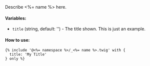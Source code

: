 Describe <%= name %> here.

#### Variables:

- `title` (string, default: '') - The title shown. This is just an example.

#### How to use:

```twig
{% include '@<%= namespace %>/_<%= name %>.twig' with {
  title: 'My Title'
} only %}
```
